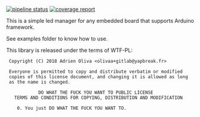[![pipeline status](https://gitlab.yapbreak.fr/iot/libled/badges/master/pipeline.svg)](https://gitlab.yapbreak.fr/iot/libled/commits/master)
[![coverage report](https://gitlab.yapbreak.fr/iot/libled/badges/master/coverage.svg)](https://gitlab.yapbreak.fr/iot/libled/commits/master)

This is a simple led manager for any embedded board that supports Arduino
framework.

See examples folder to know how to use.

This library is released under the terms of WTF-PL:

```
 Copyright (C) 2018 Adrien Oliva <olivaa+gitlab@yapbreak.fr>

 Everyone is permitted to copy and distribute verbatim or modified
 copies of this license document, and changing it is allowed as long
 as the name is changed.

            DO WHAT THE FUCK YOU WANT TO PUBLIC LICENSE
   TERMS AND CONDITIONS FOR COPYING, DISTRIBUTION AND MODIFICATION

    0. You just DO WHAT THE FUCK YOU WANT TO.
```
